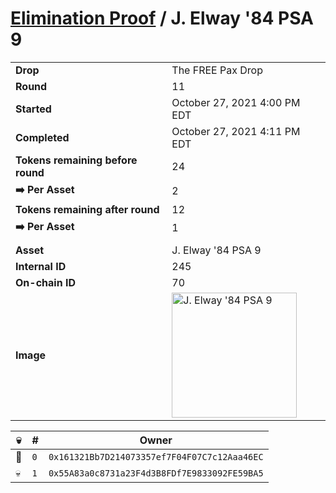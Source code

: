 # [Elimination Proof](./readme.md) / J. Elway &#039;84 PSA 9

|||
|---|---|
| **Drop** | The FREE Pax Drop |
| **Round** | 11 |
| **Started** | October 27, 2021 4:00 PM EDT |
| **Completed** | October 27, 2021 4:11 PM EDT |
| **Tokens remaining before round** | 24 |
| **➡️ Per Asset** | 2 |
| **Tokens remaining after round** | 12 |
| **➡️ Per Asset** | 1 |
| | |
| **Asset** | J. Elway &#039;84 PSA 9 |
| **Internal ID** | 245 |
| **On-chain ID** | 70 |
| **Image** | <img src="https://tcdn.blokpax.com/94aa4804-2e41-4f53-83e4-e76da2415ad9/2e55524dc2260adac0aa601fbd636c4098fbf2dc8093af38d37a94a930ff68fc.jpg" height="200" alt="J. Elway &#039;84 PSA 9" /> |


| 💀 | # | Owner |
| --- | --- | --- |
| 👑 | `0` | `0x161321Bb7D214073357ef7F04F07C7c12Aaa46EC` |
| 💀 | `1` | `0x55A83a0c8731a23F4d3B8FDf7E9833092FE59BA5` |
